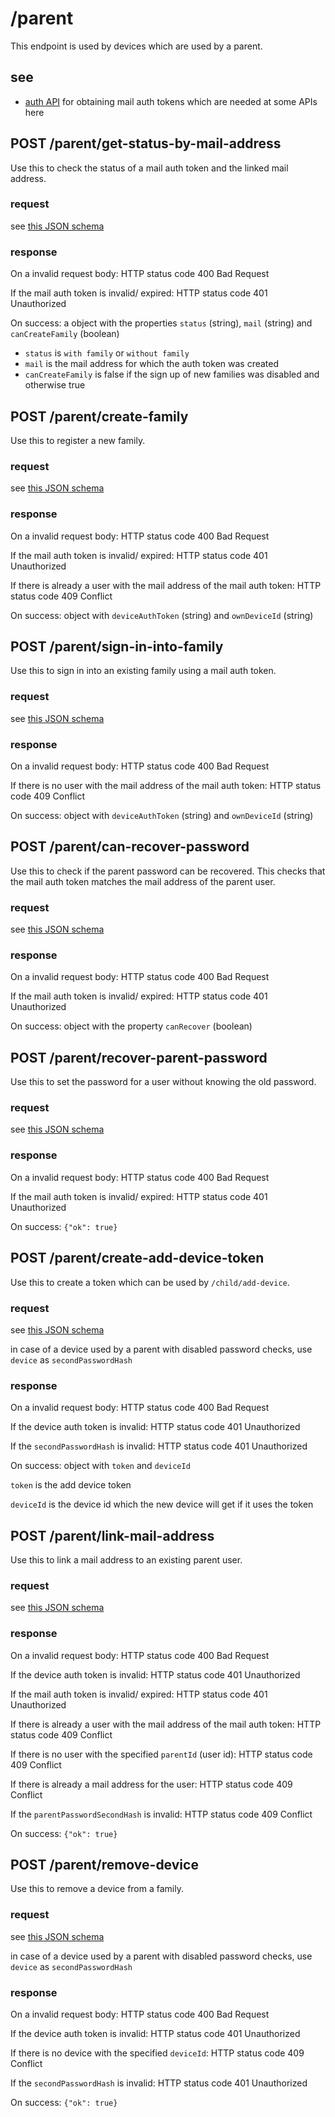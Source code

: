 # /parent

This endpoint is used by devices which are used by a parent.

## see

- [auth API](./auth.md) for obtaining mail auth tokens which are needed at some APIs here

## POST /parent/get-status-by-mail-address

Use this to check the status of a mail auth token and the linked mail address.

### request

see [this JSON schema](../schema/mailauthtokenrequestbody.md)

### response

On a invalid request body: HTTP status code 400 Bad Request

If the mail auth token is invalid/ expired: HTTP status code 401 Unauthorized

On success: a object with the properties ``status`` (string), ``mail`` (string) and
``canCreateFamily`` (boolean)

- ``status`` is ``with family`` or ``without family``
- ``mail`` is the mail address for which the auth token was created
- ``canCreateFamily`` is false if the sign up of new families was disabled and otherwise true

## POST /parent/create-family

Use this to register a new family.

### request

see [this JSON schema](../schema/createfamilybymailtokenrequest.md)

### response

On a invalid request body: HTTP status code 400 Bad Request

If the mail auth token is invalid/ expired: HTTP status code 401 Unauthorized

If there is already a user with the mail address of the mail auth token: HTTP status code 409 Conflict

On success: object with ``deviceAuthToken`` (string) and ``ownDeviceId`` (string)

## POST /parent/sign-in-into-family

Use this to sign in into an existing family using a mail auth token.

### request

see [this JSON schema](../schema/signintofamilyrequest.md)

### response

On a invalid request body: HTTP status code 400 Bad Request

If there is no user with the mail address of the mail auth token: HTTP status code 409 Conflict

On success: object with ``deviceAuthToken`` (string) and ``ownDeviceId`` (string)

## POST /parent/can-recover-password

Use this to check if the parent password can be recovered. This checks that the
mail auth token matches the mail address of the parent user.

### request

see [this JSON schema](/schema/canrecoverpasswordrequest.md)

### response

On a invalid request body: HTTP status code 400 Bad Request

If the mail auth token is invalid/ expired: HTTP status code 401 Unauthorized

On success: object with the property ``canRecover`` (boolean)

## POST /parent/recover-parent-password

Use this to set the password for a user without knowing the old password.

### request

see [this JSON schema](../schema/recoverparentpasswordrequest.md)

### response

On a invalid request body: HTTP status code 400 Bad Request

If the mail auth token is invalid/ expired: HTTP status code 401 Unauthorized

On success: ``{"ok": true}``

## POST /parent/create-add-device-token

Use this to create a token which can be used by ``/child/add-device``.

### request

see [this JSON schema](../schema/createregisterdevicetokenrequest.md)

in case of a device used by a parent with disabled password checks, use ``device`` as ``secondPasswordHash``

### response

On a invalid request body: HTTP status code 400 Bad Request

If the device auth token is invalid: HTTP status code 401 Unauthorized

If the ``secondPasswordHash`` is invalid: HTTP status code 401 Unauthorized

On success: object with ``token`` and ``deviceId``

``token`` is the add device token

``deviceId`` is the device id which the new device will get if it uses the token

## POST /parent/link-mail-address

Use this to link a mail address to an existing parent user.

### request

see [this JSON schema](../schema/linkparentmailaddressrequest.md)

### response

On a invalid request body: HTTP status code 400 Bad Request

If the device auth token is invalid: HTTP status code 401 Unauthorized

If the mail auth token is invalid/ expired: HTTP status code 401 Unauthorized

If there is already a user with the mail address of the mail auth token: HTTP status code 409 Conflict

If there is no user with the specified ``parentId`` (user id): HTTP status code 409 Conflict

If there is already a mail address for the user: HTTP status code 409 Conflict

If the ``parentPasswordSecondHash`` is invalid: HTTP status code 409 Conflict

On success: ``{"ok": true}``

## POST /parent/remove-device

Use this to remove a device from a family.

### request

see [this JSON schema](../schema/removedevicerequest.md)

in case of a device used by a parent with disabled password checks, use ``device`` as ``secondPasswordHash``

### response

On a invalid request body: HTTP status code 400 Bad Request

If the device auth token is invalid: HTTP status code 401 Unauthorized

If there is no device with the specified ``deviceId``: HTTP status code 409 Conflict

If the ``secondPasswordHash`` is invalid: HTTP status code 401 Unauthorized

On success: ``{"ok": true}``

